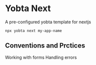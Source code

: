 # Yobta Next

A pre-configured yobta template for nextjs

```
npx yobta next my-app-name
```

## Conventions and Prctices

Working with forms
Handling errors
